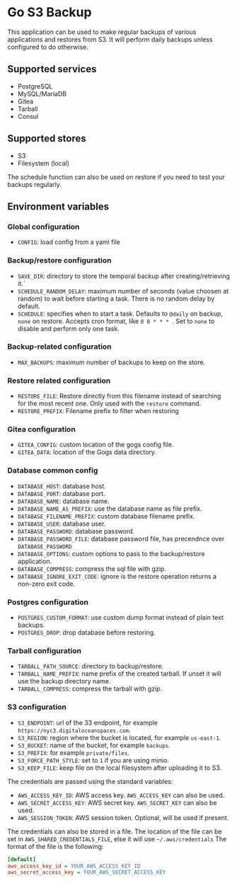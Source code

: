# Go S3 Backup

This application can be used to make regular backups of various applications and restores from S3. It will perform daily backups unless configured to do otherwise.

## Supported services

* PostgreSQL
* MySQL/MariaDB
* Gitea
* Tarball
* Consul

## Supported stores
* S3
* Filesystem (local)

The schedule function can also be used on restore if you need to test your backups regularly.

## Environment variables

### Global configuration
* `CONFIG`: load config from a yaml file

### Backup/restore configuration
* `SAVE_DIR`: directory to store the temporal backup after creating/retrieving it.`
* `SCHEDULE_RANDOM_DELAY`: maximum number of seconds (value choosen at random) to wait before starting a task. There is no random delay by default.
* `SCHEDULE`: specifies when to start a task. Defaults to `@daily` on backup, `none` on restore. Accepts cron format, like `0 0 * * * `. Set to `none` to disable and perform only one task.

### Backup-related configuration
* `MAX_BACKUPS`: maximum number of backups to keep on the store.

### Restore related configuration
* `RESTORE_FILE`: Restore directly from this filename instead of searching for the most recent one. Only used with the `restore` command.
* `RESTORE_PREFIX`: Filename prefix to filter when restoring

### Gitea configuration
* `GITEA_CONFIG`: custom location of the gogs config file.
* `GITEA_DATA`: location of the Gogs data directory.

### Database common config
* `DATABASE_HOST`: database host.
* `DATABASE_PORT`: database port.
* `DATABASE_NAME`: database name.
* `DATABASE_NAME_AS_PREFIX`: use the database name as file prefix.
* `DATABASE_FILENAME_PREFIX`: custom database filename prefix.
* `DATABASE_USER`:  database user.
* `DATABASE_PASSWORD`:  database password.
* `DATABASE_PASSWORD_FILE`:  database password file, has precendnce over `DATABASE_PASSWORD`
* `DATABASE_OPTIONS`:  custom options to pass to the backup/restore application.
* `DATABASE_COMPRESS`: compress the sql file with gzip.
* `DATABASE_IGNORE_EXIT_CODE`: ignore is the restore operation returns a non-zero exit code.

### Postgres configuration
* `POSTGRES_CUSTOM_FORMAT`: use custom dump format instead of plain text backups.
* `POSTGRES_DROP`: drop database before restoring.

### Tarball configuration
* `TARBALL_PATH_SOURCE`: directory to backup/restore.
* `TARBALL_NAME_PREFIX`: name prefix of the created tarball. If unset it will use the backup directory name.
* `TARBALL_COMPRESS`: compress the tarball with gzip.

### S3 configuration
* `S3_ENDPOINT`: url of the 33 endpoint, for example `https://nyc3.digitaloceanspaces.com`.
* `S3_REGION`: region where the bucket is located, for example `us-east-1`.
* `S3_BUCKET`: name of the bucket, for example `backups`.
* `S3_PREFIX`: for example `private/files`.
* `S3_FORCE_PATH_STYLE`: set to `1` if you are using minio.
* `S3_KEEP_FILE`: keep file on the local filesystem after uploading it to S3.

The credentials are passed using the standard variables:
* `AWS_ACCESS_KEY_ID`: AWS access key. `AWS_ACCESS_KEY` can also be used.
* `AWS_SECRET_ACCESS_KEY`: AWS secret key. `AWS_SECRET_KEY` can also be used.
* `AWS_SESSION_TOKEN`: AWS session token. Optional, will be used if present.

The credentials can also be stored in a file. The location of the file can be set in `AWS_SHARED_CREDENTIALS_FILE`, else it will use `~/.aws/credentials` The format of the file is the following:

``` ini
[default]
aws_access_key_id = YOUR_AWS_ACCESS_KEY_ID
aws_secret_access_key = YOUR_AWS_SECRET_ACCESS_KEY
```
